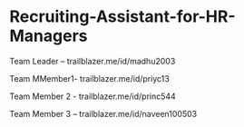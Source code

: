 # Recruiting-Assistant-for-HR-Managers

Team Leader – trailblazer.me/id/madhu2003

Team MMember1- trailblazer.me/id/priyc13

Team Member 2 - trailblazer.me/id/princ544

Team Member 3 – trailblazer.me/id/naveen100503
